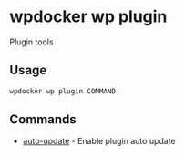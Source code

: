 # wpdocker wp plugin

Plugin tools

## Usage

```bash
wpdocker wp plugin COMMAND
```

## Commands

- [auto-update](wpdocker%20wp%20plugin%20auto-update) - Enable plugin auto update



